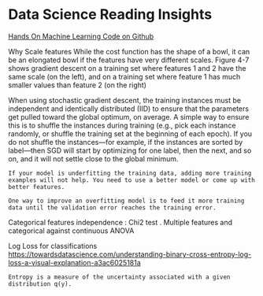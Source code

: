 # Data Science Reading Insights
[Hands On Machine Learning Code on Github](https://github.com/ageron/handson-ml3/blob/main/math_linear_algebra.ipynb)

Why Scale features
While the cost function has the shape of a bowl, it can be an elongated bowl if the features have very different scales. Figure 4-7 shows gradient descent on a training set where features 1 and 2 have the same scale (on the left), and on a training set where feature 1 has much smaller values than feature 2 (on the right)

When using stochastic gradient descent, the training instances must be independent and identically distributed (IID) to ensure that the parameters get pulled toward the global optimum, on average. A simple way to ensure this is to shuffle the instances during training (e.g., pick each instance randomly, or shuffle the training set at the beginning of each epoch). If you do not shuffle the instances—for example, if the instances are sorted by label—then SGD will start by optimizing for one label, then the next, and so on, and it will not settle close to the global minimum.

`If your model is underfitting the training data, adding more training examples will not help. You need to use a better model or come up with better features.`

`One way to improve an overfitting model is to feed it more training data until the validation error reaches the training error.`


Categorical features independence : Chi2 test . Multiple features and categorical against continuous ANOVA

Log Loss for classifications
https://towardsdatascience.com/understanding-binary-cross-entropy-log-loss-a-visual-explanation-a3ac6025181a

`Entropy is a measure of the uncertainty associated with a given distribution q(y).`
